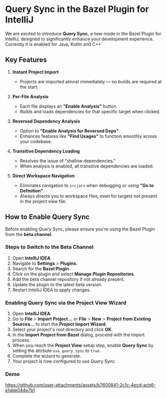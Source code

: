 # Query Sync in the Bazel Plugin for IntelliJ

We are excited to introduce **Query Sync**, a new mode in the Bazel Plugin for IntelliJ, designed to significantly enhance your development experience. 
Currently it is enabled for Java, Kotlin and C++

## Key Features

1. **Instant Project Import**

   - Projects are imported almost immediately — no builds are required at the start.

2. **Per-File Analysis**

   - Each file displays an **"Enable Analysis"** button.
   - Builds and loads dependencies for that specific target when clicked.

3. **Reversed Dependency Analysis**

   - Option to **"Enable Analysis for Reversed Deps"**.
   - Enhances features like **"Find Usages"** to function smoothly across your codebase.

4. **Transitive Dependency Loading**

   - Resolves the issue of "shallow dependencies."
   - When analysis is enabled, all transitive dependencies are loaded.

5. **Direct Workspace Navigation**

   - Eliminates navigation to `srcjars` when debugging or using **"Go to Definition"**.
   - Always directs you to workspace files, even for targets not present in the project view file.

## How to Enable Query Sync

Before enabling Query Sync, please ensure you're using the Bazel Plugin from the **beta channel**.

### Steps to Switch to the Beta Channel

1. Open **IntelliJ IDEA**.
2. Navigate to **Settings** > **Plugins**.
3. Search for the **Bazel Plugin**.
4. Click on the plugin and select **Manage Plugin Repositories**.
5. Add the beta channel repository if not already present.
6. Update the plugin to the latest beta version.
7. Restart IntelliJ IDEA to apply changes.

### Enabling Query Sync via the Project View Wizard

1. Open **IntelliJ IDEA**.
2. Go to **File** > **Import Project...** or **File** > **New** > **Project from Existing Sources...** to start the **Project Import Wizard**.
3. Select your project's root directory and click **OK**.
4. In the **Import Project from Bazel** dialog, proceed with the import process.
5. When you reach the **Project View** setup step, enable **Query Sync** by setting the attrbute `use_query_sync` to `true`.
6. Complete the wizard to generate.
7. Your project is now configured to use Query Sync.

### Demo
https://github.com/user-attachments/assets/b7600841-2c1c-4ecd-acb6-e1dde044e7b1

